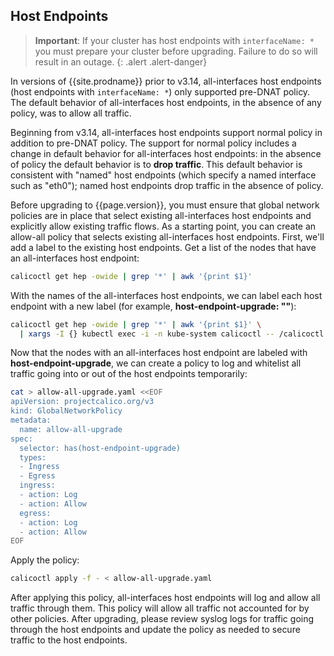 ## Host Endpoints

> **Important**: If your cluster has host endpoints with `interfaceName: *` you must prepare your cluster before
> upgrading. Failure to do so will result in an outage.
{: .alert .alert-danger}

In versions of {{site.prodname}} prior to v3.14, all-interfaces host endpoints (host endpoints with `interfaceName: *`) only supported pre-DNAT policy.
The default behavior of all-interfaces host endpoints, in the absence of any policy, was to allow all traffic.

Beginning from v3.14, all-interfaces host endpoints support normal policy in addition to pre-DNAT policy.
The support for normal policy includes a change in default behavior for all-interfaces host endpoints: in the absence of policy the default behavior
is to **drop traffic**. This default behavior is consistent with "named" host endpoints (which specify a named interface such as "eth0"); named host endpoints
drop traffic in the absence of policy.

Before upgrading to {{page.version}}, you must ensure that global network policies are in place that select existing all-interfaces host endpoints and
explicitly allow existing traffic flows. As a starting point, you can create an allow-all policy that selects existing all-interfaces host endpoints.
First, we'll add a label to the existing host endpoints. Get a list of the nodes that have an all-interfaces host endpoint:

```bash
calicoctl get hep -owide | grep '*' | awk '{print $1}'
```

With the names of the all-interfaces host endpoints, we can label each host endpoint with a new label (for example, **host-endpoint-upgrade: ""**):

```bash
calicoctl get hep -owide | grep '*' | awk '{print $1}' \
  | xargs -I {} kubectl exec -i -n kube-system calicoctl -- /calicoctl label hostendpoint {} host-endpoint-upgrade=
```

Now that the nodes with an all-interfaces host endpoint are labeled with **host-endpoint-upgrade**, we can create a policy to log and whitelist all traffic
going into or out of the host endpoints temporarily:

```bash
cat > allow-all-upgrade.yaml <<EOF
apiVersion: projectcalico.org/v3
kind: GlobalNetworkPolicy
metadata:
  name: allow-all-upgrade
spec:
  selector: has(host-endpoint-upgrade)
  types:
  - Ingress
  - Egress
  ingress:
  - action: Log
  - action: Allow
  egress:
  - action: Log
  - action: Allow
EOF
```

Apply the policy:

```bash
calicoctl apply -f - < allow-all-upgrade.yaml
```

After applying this policy, all-interfaces host endpoints will log and allow all traffic through them.
This policy will allow all traffic not accounted for by other policies.
After upgrading, please review syslog logs for traffic going through the host endpoints and update the policy as needed to secure traffic to the host endpoints.

